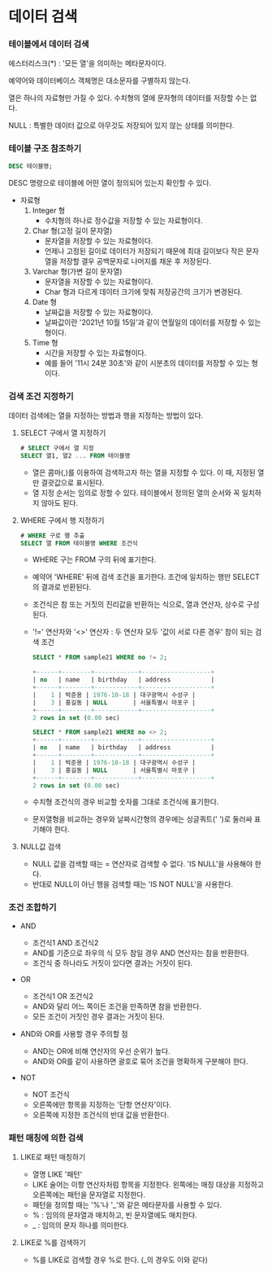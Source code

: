 # 데이터 검색

### 테이블에서 데이터 검색

에스터리스크(*) : '모든 열'을 의미하는 메타문자이다.

예약어와 데이터베이스 객체명은 대소문자를 구별하지 않는다.

열은 하나의 자료형만 가질 수 있다. 수치형의 열에 문자형의 데이터를 저장할 수는 없다.

NULL : 특별한 데이터 값으로 아무것도 저장되어 있지 않는 상태를 의미한다.



### 테이블 구조 참조하기

```sql
DESC 테이블명;
```

DESC 명령으로 테이블에 어떤 열이 정의되어 있는지 확인할 수 있다.

- 자료형
  1. Integer 형 
     - 수치형의 하나로 정수값을 저장할 수 있는 자료형이다.
  2. Char 형(고정 길이 문자열)
     - 문자열을 저장할 수 있는 자료형이다.
     - 언제나 고정된 길이로 데이터가 저장되기 때문에 최대 길이보다 작은 문자열을 저장할 결우 공백문자로 나머지를 채운 후 저장된다.
  3. Varchar 형(가변 길이 문자열)
     - 문자열을 저장할 수 있는 자료형이다.
     - Char 형과 다르게 데이터 크기에 맞춰 저장공간의 크기가 변경된다.
  4. Date 형
     - 날짜값을 저장할 수 있는 자료형이다. 
     - 날짜값이란 '2021년 10월 15일'과 같이 연월일의 데이터를 저장할 수 있는 형이다.
  5. Time 형
     - 시간을 저장할 수 있는 자료형이다.
     - 예를 들어 '11시 24분 30초'와 같이 시분초의 데이터를 저장할 수 있는 형이다.



### 검색 조건 지정하기

데이터 검색에는 열을 지정하는 방법과 행을 지정하는 방법이 있다.

1. SELECT 구에서 열 지정하기

   ```SQL
   # SELECT 구에서 열 지정
   SELECT 열1, 열2 ... FROM 테이블명
   ```

   - 열은 콤마(,)를 이용하여 검색하고자 하는 열을 지정할 수 있다. 이 때, 지정된 열만 결괏값으로 표시된다.
   - 열 지정 순서는 임의로 정할 수 있다. 테이블에서 정의된 열의 순서와 꼭 일치하지 않아도 된다.

   

2. WHERE 구에서 행 지정하기

   ```SQL
   # WHERE 구로 행 추출
   SELECT 열 FROM 테이블명 WHERE 조건식
   ```

   - WHERE 구는 FROM 구의 뒤에 표기한다.

   - 예약어 'WHERE' 뒤에 검색 조건을 표기한다. 조건에 일치하는 행만 SELECT 의 결과로 반환된다.

   - 조건식은 참 또는 거짓의 진리값을 반환하는 식으로, 열과 연산자, 상수로 구성된다.

   - '!=' 연산자와 '<>' 연산자 : 두 연산자 모두 '값이 서로 다른 경우' 참이 되는 검색 조건

     ```sql
     SELECT * FROM sample21 WHERE no != 2;
     
     +------+--------+------------+-------------------+
     | no   | name   | birthday   | address           |
     +------+--------+------------+-------------------+
     |    1 | 박준용 | 1976-10-18 | 대구광역시 수성구 |
     |    3 | 홍길동 | NULL       | 서울특별시 마포구 |
     +------+--------+------------+-------------------+
     2 rows in set (0.00 sec)
     
     SELECT * FROM sample21 WHERE no <> 2;
     +------+--------+------------+-------------------+
     | no   | name   | birthday   | address           |
     +------+--------+------------+-------------------+
     |    1 | 박준용 | 1976-10-18 | 대구광역시 수성구 |
     |    3 | 홍길동 | NULL       | 서울특별시 마포구 |
     +------+--------+------------+-------------------+
     2 rows in set (0.00 sec)
     ```

   - 수치형 조건식의 경우 비교할 숫자를 그대로 조건식에 표기한다.

   - 문자열형을 비교하는 경우와 날짜시간형의 경우에는 싱글쿼트(' ')로 둘러싸 표기해야 한다.

     

3. NULL값 검색

   - NULL 값을 검색할 때는 = 연산자로 검색할 수 없다.  'IS NULL'을 사용해야 한다.
   - 반대로 NULL이 아닌 행을 검색할 때는 'IS NOT NULL'을 사용한다.



### 조건 조합하기

- AND
  - 조건식1 AND 조건식2
  - AND를 기준으로 좌우의 식 모두 참일 경우 AND 연산자는 참을 반환한다.
  - 조건식 중 하나라도 거짓이 있다면 결과는 거짓이 된다.

- OR
  - 조건식1 OR 조건식2
  - AND와 달리 어느 쪽이든 조건을 만족하면 참을 반환한다.
  - 모든 조건이 거짓인 경우 결과는 거짓이 된다.

- AND와 OR를 사용할 경우 주의할 점
  - AND는 OR에 비해 연산자의 우선 순위가 높다.
  - AND와 OR를 같이 사용하면 괄호로 묶어 조건을 명확하게 구분해야 한다.

- NOT
  - NOT 조건식
  - 오른쪽에만 항목을 지정하는 '단항 연산자'이다.
  - 오른쪽에 지정한 조건식의 반대 값을 반환한다.



### 패턴 매칭에 의한 검색

1. LIKE로 패턴 매칭하기
   - 열명 LIKE '패턴'
   - LIKE 술어는 이항 연산자처럼 항목을 지정한다. 왼쪽에는 매칭 대상을 지정하고 오른쪽에는 패턴을 문자열로 지정한다.
   - 패턴을 정의할 때는 '%'나 '_'와 같은 메타문자를 사용할 수 있다.
   - % : 임의의 문자열과 매치하고, 빈 문자열에도 매치한다.
   - _ : 임의의 문자 하나를 의미한다.

2. LIKE로 %를 검색하기
   - %를 LIKE로 검색할 경우 \%로 한다. (_의 경우도 이와 같다)





